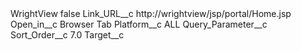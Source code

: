 <?xml version="1.0" encoding="UTF-8"?>
<CustomMetadata xmlns="http://soap.sforce.com/2006/04/metadata" xmlns:xsi="http://www.w3.org/2001/XMLSchema-instance" xmlns:xsd="http://www.w3.org/2001/XMLSchema">
    <label>WrightView</label>
    <protected>false</protected>
    <values>
        <field>Link_URL__c</field>
        <value xsi:type="xsd:string">http://wrightview/jsp/portal/Home.jsp</value>
    </values>
    <values>
        <field>Open_in__c</field>
        <value xsi:type="xsd:string">Browser Tab</value>
    </values>
    <values>
        <field>Platform__c</field>
        <value xsi:type="xsd:string">ALL</value>
    </values>
    <values>
        <field>Query_Parameter__c</field>
        <value xsi:nil="true"/>
    </values>
    <values>
        <field>Sort_Order__c</field>
        <value xsi:type="xsd:double">7.0</value>
    </values>
    <values>
        <field>Target__c</field>
        <value xsi:nil="true"/>
    </values>
</CustomMetadata>
